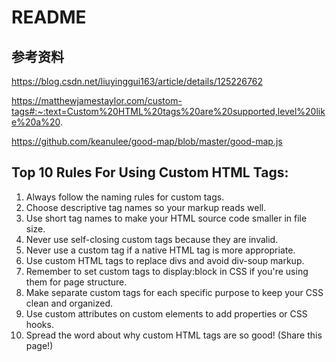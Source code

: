 # README

## 参考资料

https://blog.csdn.net/liuyinggui163/article/details/125226762

https://matthewjamestaylor.com/custom-tags#:~:text=Custom%20HTML%20tags%20are%20supported,level%20like%20a%20.

https://github.com/keanulee/good-map/blob/master/good-map.js

## Top 10 Rules For Using Custom HTML Tags:

1. Always follow the naming rules for custom tags.
2. Choose descriptive tag names so your markup reads well.
3. Use short tag names to make your HTML source code smaller in file size.
4. Never use self-closing custom tags because they are invalid.
5. Never use a custom tag if a native HTML tag is more appropriate.
6. Use custom HTML tags to replace divs and avoid div-soup markup.
7. Remember to set custom tags to display:block in CSS if you're using them for page structure.
8. Make separate custom tags for each specific purpose to keep your CSS clean and organized.
9. Use custom attributes on custom elements to add properties or CSS hooks.
10. Spread the word about why custom HTML tags are so good! (Share this page!)
